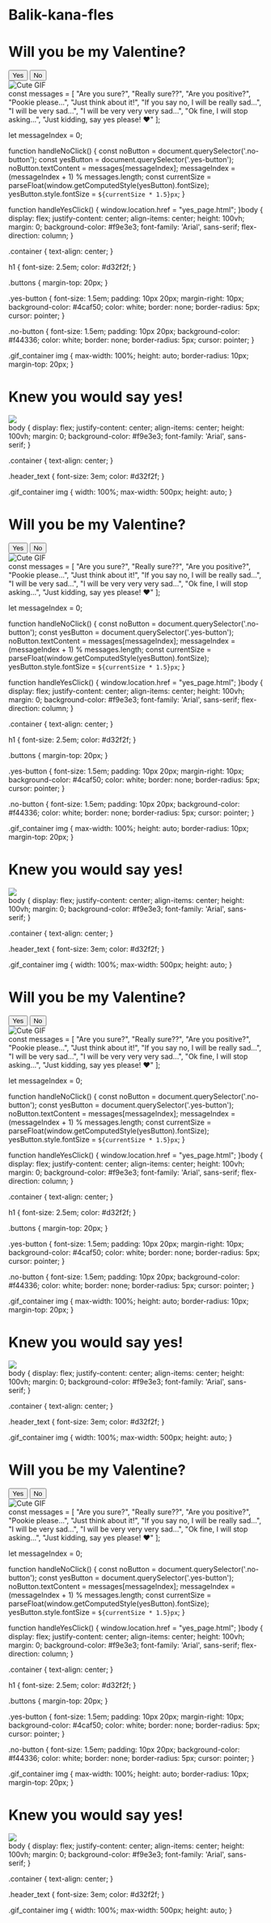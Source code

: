 # Balik-kana-fles<!DOCTYPE html>
<html lang="en">
<head>
    <meta charset="UTF-8">
    <meta name="viewport" content="width=device-width, initial-scale=1.0">
    <title>Will You Be My Valentine?</title>
    <link rel="stylesheet" href="styles.css">
</head>
<body>
    <div class="container">
        <h1>Will you be my Valentine?</h1>
        <div class="buttons">
            <button class="yes-button" onclick="handleYesClick()">Yes</button>
            <button class="no-button" onclick="handleNoClick()">No</button>
        </div>
        <div class="gif_container">
            <img src="https://media1.giphy.com/media/v1.Y2lkPTc5MGI3NjExbW5lenZyZHI5OXM2eW95b3pmMG40cWVrMDhtNjVuM3A4dGNxa2g2dSZlcD12MV9pbnRlcm5hbF9naWZfYnlfaWQmY3Q9cw/VM1fcpu2bKs1e2Kdbj/giphy.gif" alt="Cute GIF">
        </div>
    </div>
    <script src="script.js"></script>
</body>
</html>const messages = [
    "Are you sure?",
    "Really sure??",
    "Are you positive?",
    "Pookie please...",
    "Just think about it!",
    "If you say no, I will be really sad...",
    "I will be very sad...",
    "I will be very very very sad...",
    "Ok fine, I will stop asking...",
    "Just kidding, say yes please! ❤️"
];

let messageIndex = 0;

function handleNoClick() {
    const noButton = document.querySelector('.no-button');
    const yesButton = document.querySelector('.yes-button');
    noButton.textContent = messages[messageIndex];
    messageIndex = (messageIndex + 1) % messages.length;
    const currentSize = parseFloat(window.getComputedStyle(yesButton).fontSize);
    yesButton.style.fontSize = `${currentSize * 1.5}px`;
}

function handleYesClick() {
    window.location.href = "yes_page.html";
}body {
    display: flex;
    justify-content: center;
    align-items: center;
    height: 100vh;
    margin: 0;
    background-color: #f9e3e3;
    font-family: 'Arial', sans-serif;
    flex-direction: column;
  }
  
  .container {
    text-align: center;
  }
  
  h1 {
    font-size: 2.5em;
    color: #d32f2f;
  }
  
  .buttons {
    margin-top: 20px;
  }
  
  .yes-button {
    font-size: 1.5em;
    padding: 10px 20px;
    margin-right: 10px;
    background-color: #4caf50;
    color: white;
    border: none;
    border-radius: 5px;
    cursor: pointer;
  }
  
  .no-button {
    font-size: 1.5em;
    padding: 10px 20px;
    background-color: #f44336;
    color: white;
    border: none;
    border-radius: 5px;
    cursor: pointer;
  }
  
  .gif_container img {
    max-width: 100%;
    height: auto;
    border-radius: 10px;
    margin-top: 20px;
  }<!DOCTYPE html>
<html lang="en">
<head>
    <meta charset="UTF-8">
    <meta name="viewport" content="width=device-width, initial-scale=1.0">
    <title>Knew you would say yes!</title>
    <link rel="stylesheet" href="./yes_style.css">
</head>
<body>
    <div class="container">
        <h1 class="header_text">Knew you would say yes!</h1>
        <div class="gif_container">
            <img src="https://media4.giphy.com/media/v1.Y2lkPTc5MGI3NjExMmo3c3l5ODh3ZGN6NHhhaDE2Mjg1ZjkwOXczdDFxbWM3dTBtaW9zaiZlcD12MV9pbnRlcm5hbF9naWZfYnlfaWQmY3Q9cw/9XY4f3FgFTT4QlaYqa/giphy.gif">
        </div>
    </div>
</body>
</html>body {
    display: flex;
    justify-content: center;
    align-items: center;
    height: 100vh;
    margin: 0;
    background-color: #f9e3e3;
    font-family: 'Arial', sans-serif;
}

.container {
    text-align: center;
}

.header_text {
    font-size: 3em;
    color: #d32f2f;
}

.gif_container img {
    width: 100%; 
    max-width: 500px; 
    height: auto; 
}<!DOCTYPE html>
<html lang="en">
<head>
    <meta charset="UTF-8">
    <meta name="viewport" content="width=device-width, initial-scale=1.0">
    <title>Will You Be My Valentine?</title>
    <link rel="stylesheet" href="styles.css">
</head>
<body>
    <div class="container">
        <h1>Will you be my Valentine?</h1>
        <div class="buttons">
            <button class="yes-button" onclick="handleYesClick()">Yes</button>
            <button class="no-button" onclick="handleNoClick()">No</button>
        </div>
        <div class="gif_container">
            <img src="https://media1.giphy.com/media/v1.Y2lkPTc5MGI3NjExbW5lenZyZHI5OXM2eW95b3pmMG40cWVrMDhtNjVuM3A4dGNxa2g2dSZlcD12MV9pbnRlcm5hbF9naWZfYnlfaWQmY3Q9cw/VM1fcpu2bKs1e2Kdbj/giphy.gif" alt="Cute GIF">
        </div>
    </div>
    <script src="script.js"></script>
</body>
</html>const messages = [
    "Are you sure?",
    "Really sure??",
    "Are you positive?",
    "Pookie please...",
    "Just think about it!",
    "If you say no, I will be really sad...",
    "I will be very sad...",
    "I will be very very very sad...",
    "Ok fine, I will stop asking...",
    "Just kidding, say yes please! ❤️"
];

let messageIndex = 0;

function handleNoClick() {
    const noButton = document.querySelector('.no-button');
    const yesButton = document.querySelector('.yes-button');
    noButton.textContent = messages[messageIndex];
    messageIndex = (messageIndex + 1) % messages.length;
    const currentSize = parseFloat(window.getComputedStyle(yesButton).fontSize);
    yesButton.style.fontSize = `${currentSize * 1.5}px`;
}

function handleYesClick() {
    window.location.href = "yes_page.html";
}body {
    display: flex;
    justify-content: center;
    align-items: center;
    height: 100vh;
    margin: 0;
    background-color: #f9e3e3;
    font-family: 'Arial', sans-serif;
    flex-direction: column;
  }
  
  .container {
    text-align: center;
  }
  
  h1 {
    font-size: 2.5em;
    color: #d32f2f;
  }
  
  .buttons {
    margin-top: 20px;
  }
  
  .yes-button {
    font-size: 1.5em;
    padding: 10px 20px;
    margin-right: 10px;
    background-color: #4caf50;
    color: white;
    border: none;
    border-radius: 5px;
    cursor: pointer;
  }
  
  .no-button {
    font-size: 1.5em;
    padding: 10px 20px;
    background-color: #f44336;
    color: white;
    border: none;
    border-radius: 5px;
    cursor: pointer;
  }
  
  .gif_container img {
    max-width: 100%;
    height: auto;
    border-radius: 10px;
    margin-top: 20px;
  }<!DOCTYPE html>
<html lang="en">
<head>
    <meta charset="UTF-8">
    <meta name="viewport" content="width=device-width, initial-scale=1.0">
    <title>Knew you would say yes!</title>
    <link rel="stylesheet" href="./yes_style.css">
</head>
<body>
    <div class="container">
        <h1 class="header_text">Knew you would say yes!</h1>
        <div class="gif_container">
            <img src="https://media4.giphy.com/media/v1.Y2lkPTc5MGI3NjExMmo3c3l5ODh3ZGN6NHhhaDE2Mjg1ZjkwOXczdDFxbWM3dTBtaW9zaiZlcD12MV9pbnRlcm5hbF9naWZfYnlfaWQmY3Q9cw/9XY4f3FgFTT4QlaYqa/giphy.gif">
        </div>
    </div>
</body>
</html>body {
    display: flex;
    justify-content: center;
    align-items: center;
    height: 100vh;
    margin: 0;
    background-color: #f9e3e3;
    font-family: 'Arial', sans-serif;
}

.container {
    text-align: center;
}

.header_text {
    font-size: 3em;
    color: #d32f2f;
}

.gif_container img {
    width: 100%; 
    max-width: 500px; 
    height: auto; 
}<!DOCTYPE html>
<html lang="en">
<head>
    <meta charset="UTF-8">
    <meta name="viewport" content="width=device-width, initial-scale=1.0">
    <title>Will You Be My Valentine?</title>
    <link rel="stylesheet" href="styles.css">
</head>
<body>
    <div class="container">
        <h1>Will you be my Valentine?</h1>
        <div class="buttons">
            <button class="yes-button" onclick="handleYesClick()">Yes</button>
            <button class="no-button" onclick="handleNoClick()">No</button>
        </div>
        <div class="gif_container">
            <img src="https://media1.giphy.com/media/v1.Y2lkPTc5MGI3NjExbW5lenZyZHI5OXM2eW95b3pmMG40cWVrMDhtNjVuM3A4dGNxa2g2dSZlcD12MV9pbnRlcm5hbF9naWZfYnlfaWQmY3Q9cw/VM1fcpu2bKs1e2Kdbj/giphy.gif" alt="Cute GIF">
        </div>
    </div>
    <script src="script.js"></script>
</body>
</html>const messages = [
    "Are you sure?",
    "Really sure??",
    "Are you positive?",
    "Pookie please...",
    "Just think about it!",
    "If you say no, I will be really sad...",
    "I will be very sad...",
    "I will be very very very sad...",
    "Ok fine, I will stop asking...",
    "Just kidding, say yes please! ❤️"
];

let messageIndex = 0;

function handleNoClick() {
    const noButton = document.querySelector('.no-button');
    const yesButton = document.querySelector('.yes-button');
    noButton.textContent = messages[messageIndex];
    messageIndex = (messageIndex + 1) % messages.length;
    const currentSize = parseFloat(window.getComputedStyle(yesButton).fontSize);
    yesButton.style.fontSize = `${currentSize * 1.5}px`;
}

function handleYesClick() {
    window.location.href = "yes_page.html";
}body {
    display: flex;
    justify-content: center;
    align-items: center;
    height: 100vh;
    margin: 0;
    background-color: #f9e3e3;
    font-family: 'Arial', sans-serif;
    flex-direction: column;
  }
  
  .container {
    text-align: center;
  }
  
  h1 {
    font-size: 2.5em;
    color: #d32f2f;
  }
  
  .buttons {
    margin-top: 20px;
  }
  
  .yes-button {
    font-size: 1.5em;
    padding: 10px 20px;
    margin-right: 10px;
    background-color: #4caf50;
    color: white;
    border: none;
    border-radius: 5px;
    cursor: pointer;
  }
  
  .no-button {
    font-size: 1.5em;
    padding: 10px 20px;
    background-color: #f44336;
    color: white;
    border: none;
    border-radius: 5px;
    cursor: pointer;
  }
  
  .gif_container img {
    max-width: 100%;
    height: auto;
    border-radius: 10px;
    margin-top: 20px;
  }<!DOCTYPE html>
<html lang="en">
<head>
    <meta charset="UTF-8">
    <meta name="viewport" content="width=device-width, initial-scale=1.0">
    <title>Knew you would say yes!</title>
    <link rel="stylesheet" href="./yes_style.css">
</head>
<body>
    <div class="container">
        <h1 class="header_text">Knew you would say yes!</h1>
        <div class="gif_container">
            <img src="https://media4.giphy.com/media/v1.Y2lkPTc5MGI3NjExMmo3c3l5ODh3ZGN6NHhhaDE2Mjg1ZjkwOXczdDFxbWM3dTBtaW9zaiZlcD12MV9pbnRlcm5hbF9naWZfYnlfaWQmY3Q9cw/9XY4f3FgFTT4QlaYqa/giphy.gif">
        </div>
    </div>
</body>
</html>body {
    display: flex;
    justify-content: center;
    align-items: center;
    height: 100vh;
    margin: 0;
    background-color: #f9e3e3;
    font-family: 'Arial', sans-serif;
}

.container {
    text-align: center;
}

.header_text {
    font-size: 3em;
    color: #d32f2f;
}

.gif_container img {
    width: 100%; 
    max-width: 500px; 
    height: auto; 
}<!DOCTYPE html>
<html lang="en">
<head>
    <meta charset="UTF-8">
    <meta name="viewport" content="width=device-width, initial-scale=1.0">
    <title>Will You Be My Valentine?</title>
    <link rel="stylesheet" href="styles.css">
</head>
<body>
    <div class="container">
        <h1>Will you be my Valentine?</h1>
        <div class="buttons">
            <button class="yes-button" onclick="handleYesClick()">Yes</button>
            <button class="no-button" onclick="handleNoClick()">No</button>
        </div>
        <div class="gif_container">
            <img src="https://media1.giphy.com/media/v1.Y2lkPTc5MGI3NjExbW5lenZyZHI5OXM2eW95b3pmMG40cWVrMDhtNjVuM3A4dGNxa2g2dSZlcD12MV9pbnRlcm5hbF9naWZfYnlfaWQmY3Q9cw/VM1fcpu2bKs1e2Kdbj/giphy.gif" alt="Cute GIF">
        </div>
    </div>
    <script src="script.js"></script>
</body>
</html>const messages = [
    "Are you sure?",
    "Really sure??",
    "Are you positive?",
    "Pookie please...",
    "Just think about it!",
    "If you say no, I will be really sad...",
    "I will be very sad...",
    "I will be very very very sad...",
    "Ok fine, I will stop asking...",
    "Just kidding, say yes please! ❤️"
];

let messageIndex = 0;

function handleNoClick() {
    const noButton = document.querySelector('.no-button');
    const yesButton = document.querySelector('.yes-button');
    noButton.textContent = messages[messageIndex];
    messageIndex = (messageIndex + 1) % messages.length;
    const currentSize = parseFloat(window.getComputedStyle(yesButton).fontSize);
    yesButton.style.fontSize = `${currentSize * 1.5}px`;
}

function handleYesClick() {
    window.location.href = "yes_page.html";
}body {
    display: flex;
    justify-content: center;
    align-items: center;
    height: 100vh;
    margin: 0;
    background-color: #f9e3e3;
    font-family: 'Arial', sans-serif;
    flex-direction: column;
  }
  
  .container {
    text-align: center;
  }
  
  h1 {
    font-size: 2.5em;
    color: #d32f2f;
  }
  
  .buttons {
    margin-top: 20px;
  }
  
  .yes-button {
    font-size: 1.5em;
    padding: 10px 20px;
    margin-right: 10px;
    background-color: #4caf50;
    color: white;
    border: none;
    border-radius: 5px;
    cursor: pointer;
  }
  
  .no-button {
    font-size: 1.5em;
    padding: 10px 20px;
    background-color: #f44336;
    color: white;
    border: none;
    border-radius: 5px;
    cursor: pointer;
  }
  
  .gif_container img {
    max-width: 100%;
    height: auto;
    border-radius: 10px;
    margin-top: 20px;
  }<!DOCTYPE html>
<html lang="en">
<head>
    <meta charset="UTF-8">
    <meta name="viewport" content="width=device-width, initial-scale=1.0">
    <title>Knew you would say yes!</title>
    <link rel="stylesheet" href="./yes_style.css">
</head>
<body>
    <div class="container">
        <h1 class="header_text">Knew you would say yes!</h1>
        <div class="gif_container">
            <img src="https://media4.giphy.com/media/v1.Y2lkPTc5MGI3NjExMmo3c3l5ODh3ZGN6NHhhaDE2Mjg1ZjkwOXczdDFxbWM3dTBtaW9zaiZlcD12MV9pbnRlcm5hbF9naWZfYnlfaWQmY3Q9cw/9XY4f3FgFTT4QlaYqa/giphy.gif">
        </div>
    </div>
</body>
</html>body {
    display: flex;
    justify-content: center;
    align-items: center;
    height: 100vh;
    margin: 0;
    background-color: #f9e3e3;
    font-family: 'Arial', sans-serif;
}

.container {
    text-align: center;
}

.header_text {
    font-size: 3em;
    color: #d32f2f;
}

.gif_container img {
    width: 100%; 
    max-width: 500px; 
    height: auto; 
}
